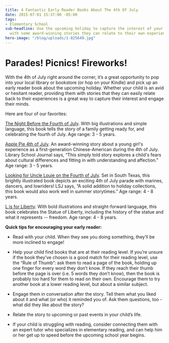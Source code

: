 ```yaml
---
title: 4 Fantastic Early Reader Books About The 4th Of July
date: 2015-07-01 15:37:00 -05:00
tags:
- Elementary School
sub-headline: Use the upcoming holiday to capture the interest of your young reader
  with some award-winning stories they can relate to their own experiences.
hero-image: "/blog/uploads/1-825649.jpg"
---
```


# Parades! Picnics! Fireworks!

With the 4th of July right around the corner, it’s a great opportunity to pop into your local library or bookstore (or hop on your Kindle) and pick up an early reader book about the upcoming holiday. Whether your child is an avid or hesitant reader, providing them with stories that they can easily relate back to their experiences is a great way to capture their interest and engage their minds.

Here are four of our favorites:

[The Night Before the Fourth of July](https://www.amazon.com/The-Night-Before-Fourth-July/dp/0448487128/ref=pd_bxgy_14_img_z). With big illustrations and simple language, this book tells the story of a family getting ready for, and celebrating the fourth of July. Age range: 3 - 5 years.

[Apple Pie 4th of July](https://www.amazon.com/exec/obidos/ASIN/015202543X/ref=nosim/wwwapples4thetec). An award-winning story about a young girl's experience as a first-generation Chinese-American during the 4th of July. Library School Journal says, “This simply told story explores a child's fears about cultural differences and fitting in with understanding and affection.” Age range: 3 - 5 years.

[Looking for Uncle Louie on the Fourth of July](https://www.amazon.com/Looking-Uncle-Louie-Fourth-July/dp/1590780612). Set in South Texas, this brightly illustrated book depicts an exciting 4th of July parade with marines, dancers, and lowriders! LSJ says, “A solid addition to holiday collections, this book would also work well in summer storytimes.” Age range: 4 - 8 years.

[L is for Liberty](https://www.amazon.com/L-Is-Liberty-Reading-Railroad/dp/0448432285/ref=pd_rhf_dp_s_cp_3?ie=UTF8&refRID=0QV7THDQ1F16FTVBNRM3). With bold illustrations and straight-forward language, this book celebrates the Statue of Liberty, including the history of the statue and what it represents -- freedom. Age range: 4 - 8 years.

**Quick tips for encouraging your early reader:**

* Read with your child. When they see you doing something, they’ll be more inclined to engage!

* Help your child find books that are at their reading level. If you’re unsure if the book they’ve chosen is a good match for their reading level, use the “Rule of Thumb”: ask them to read a page of the book, holding up one finger for every word they don’t know. If they reach their thumb before the page is over (i.e. 5 words they don’t know), then the book is probably too hard for them to read on their own. Encourage them to try another book at a lower reading level, but about a similar subject.

* Engage them in conversation after the story. Tell them what you liked about it and what (or who) it reminded you of. Ask them questions, too - what did they like about the story?

* Relate the story to upcoming or past events in your child’s life.

* If your child is struggling with reading, consider connecting them with an expert tutor who specializes in elementary reading, and can help him or her get up to speed before the upcoming school year begins.